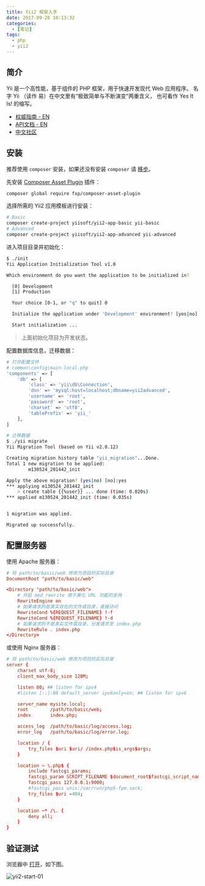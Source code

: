 ```yaml
---
title: Yii2 框架入手
date: 2017-09-26 10:13:32
categories:
  - [笔记]
tags:
  - php
  - yii2
---
```


## 简介

Yii 是一个高性能，基于组件的 PHP 框架，用于快速开发现代 Web 应用程序。 名字 Yii （读作 易）在中文里有“极致简单与不断演变”两重含义， 也可看作 Yes It Is! 的缩写。

* [权威指南 - EN](http://www.yiiframework.com/doc-2.0/guide-index.html)
* [API文档 - EN](http://www.yiiframework.com/doc-2.0/index.html)
* [中文社区](http://www.yiichina.com/)

## 安装

推荐使用 `composer` 安装，如果还没有安装 `composer` 请 [移步](/2017/09/26/composer-start/)。

先安装 [Composer Asset Plugin](https://github.com/francoispluchino/composer-asset-plugin) 插件：

```sh
composer global require fxp/composer-asset-plugin
```

选择所需的 Yii2 应用模板进行安装：

```sh
# Basic 
composer create-project yiisoft/yii2-app-basic yii-basic
# Advanced
composer create-project yiisoft/yii2-app-advanced yii-advanced
```

进入项目目录并初始化：

```sh
$ ./init
Yii Application Initialization Tool v1.0

Which environment do you want the application to be initialized in?

  [0] Development
  [1] Production

  Your choice [0-1, or "q" to quit] 0

  Initialize the application under 'Development' environment? [yes|no] yes

  Start initialization ...
```

> 上面初始化项目为开发状态。

配置数据库信息，迁移数据：

```sh
# 打开配置文件
# common\config\main-local.php
'components' => [
    'db' => [
        'class' => 'yii\db\Connection',
        'dsn' => 'mysql:host=localhost;dbname=yii2advanced',
        'username' => 'root',
        'password' => 'root',
        'charset' => 'utf8',
        'tablePrefix' => 'yii_'
    ],
]
```

```sh
# 迁移数据
$ ./yii migrate
Yii Migration Tool (based on Yii v2.0.12)

Creating migration history table "yii_migration"...Done.
Total 1 new migration to be applied:
        m130524_201442_init

Apply the above migration? (yes|no) [no]:yes
*** applying m130524_201442_init
    > create table {{%user}} ... done (time: 0.020s)
*** applied m130524_201442_init (time: 0.035s)


1 migration was applied.

Migrated up successfully.
```

## 配置服务器

使用 Apache 服务器：

```conf
# 将 path/to/basic/web 修改为项目的实际目录
DocumentRoot "path/to/basic/web"

<Directory "path/to/basic/web">
    # 开启 mod_rewrite 用于美化 URL 功能的支持
    RewriteEngine on
    # 如果请求的是真实存在的文件或目录，直接访问
    RewriteCond %{REQUEST_FILENAME} !-f
    RewriteCond %{REQUEST_FILENAME} !-d
    # 如果请求的不是真实文件或目录，分发请求至 index.php
    RewriteRule . index.php
</Directory>
```

或使用 Nginx 服务器：

```conf
# 将 path/to/basic/web 修改为项目的实际目录
server {
    charset utf-8;
    client_max_body_size 128M;

    listen 80; ## listen for ipv4
    #listen [::]:80 default_server ipv6only=on; ## listen for ipv6

    server_name mysite.local;
    root        /path/to/basic/web;
    index       index.php;

    access_log  /path/to/basic/log/access.log;
    error_log   /path/to/basic/log/error.log;

    location / {
        try_files $uri $uri/ /index.php$is_args$args;
    }

    location ~ \.php$ {
        include fastcgi_params;
        fastcgi_param SCRIPT_FILENAME $document_root$fastcgi_script_name;
        fastcgi_pass 127.0.0.1:9000;
        #fastcgi_pass unix:/var/run/php5-fpm.sock;
        try_files $uri =404;
    }

    location ~* /\. {
        deny all;
    }
}
```

## 验证测试

浏览器中 [打开](http://localhost)，如下图。

![yii2-start-01](/images/yii2-start-01.png)
